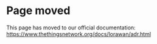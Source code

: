 # Page moved

This page has moved to our official documentation: https://www.thethingsnetwork.org/docs/lorawan/adr.html
